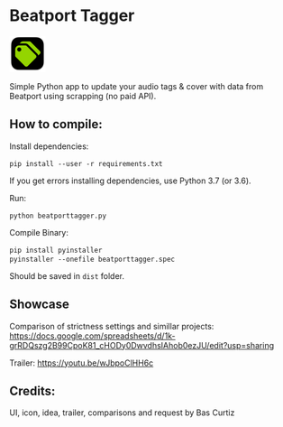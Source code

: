 # Beatport Tagger

![Logo](https://github.com/Marekkon5/beatporttagger/raw/main/assets/icon64.png "Logo")

Simple Python app to update your audio tags & cover with data from Beatport using scrapping (no paid API).

## How to compile:

Install dependencies:
```
pip install --user -r requirements.txt
```
If you get errors installing dependencies, use Python 3.7 (or 3.6).  

Run:
```
python beatporttagger.py
```
Compile Binary:
```
pip install pyinstaller
pyinstaller --onefile beatporttagger.spec
```
Should be saved in `dist` folder.  

## Showcase

Comparison of strictness settings and simillar projects: https://docs.google.com/spreadsheets/d/1k-grRDQszg2B99CpoK81_cHODy0DwvdhsIAhob0ezJU/edit?usp=sharing  

Trailer: https://youtu.be/wJbpoClHH6c

## Credits:
UI, icon, idea, trailer, comparisons and request by Bas Curtiz

